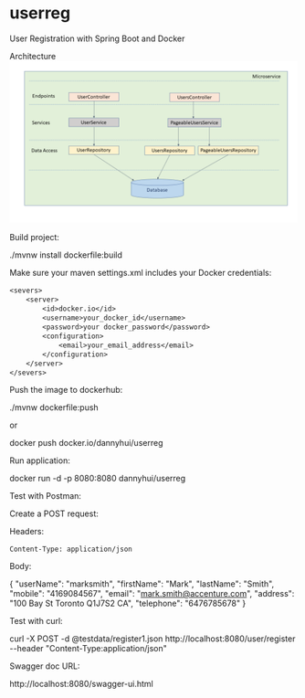 # userreg
User Registration with Spring Boot and Docker

Architecture
![Architecture](Architecture.png)

Build project:

./mvnw install dockerfile:build

Make sure your maven settings.xml includes your Docker credentials:

    <severs>
        <server>
            <id>docker.io</id>
            <username>your_docker_id</username>
            <password>your docker_password</password>
            <configuration>
                <email>your_email_address</email>
            </configuration>
        </server>
    </severs>
  
Push the image to dockerhub:

./mvnw dockerfile:push

or

docker push docker.io/dannyhui/userreg

Run application:

docker run -d -p 8080:8080 dannyhui/userreg

Test with Postman:

Create a POST request:

Headers:

	Content-Type: application/json
	
Body:

{
    "userName": "marksmith",
    "firstName": "Mark",
    "lastName": "Smith",
    "mobile": "4169084567",
    "email": "mark.smith@accenture.com",
    "address": "100 Bay St Toronto Q1J7S2 CA",
    "telephone": "6476785678"
}

Test with curl:

curl -X POST -d @testdata/register1.json http://localhost:8080/user/register --header "Content-Type:application/json"

Swagger doc URL:

http://localhost:8080/swagger-ui.html

